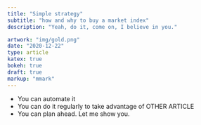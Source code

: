 ```yaml
---
title: "Simple strategy"
subtitle: "how and why to buy a market index"
description: "Yeah, do it, come on, I believe in you."

artwork: "img/gold.png"
date: "2020-12-22"
type: article
katex: true
bokeh: true
draft: true
markup: "mmark"
---
```


* You can automate it
* You can do it regularly to take advantage of OTHER ARTICLE
* You can plan ahead. Let me show you.